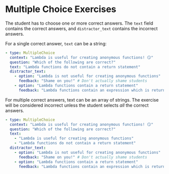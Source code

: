 # Multiple Choice Exercises

The student has to choose one or more correct answers. The `text` field contains
the correct answers, and `distractor_text` contains the incorrect answers.

For a single correct answer, `text` can be a string:

```yaml
- type: MultipleChoice
  context: "Lambda is useful for creating anonymous functions! 😏"
  question: "Which of the following are correct?"
  text: "Lambda functions do not contain a return statement"
  distractor_text:
    - option: "Lambda is not useful for creating anonymous functions"
      feedback: "Shame on you!" # Don't actually shame students
    - option: "Lambda functions contain a return statement"
      feedback: "Lambda functions contain an expression which is returned!"
```

For multiple correct answers, text can be an array of strings. The exercise will
be considered incorrect unless the student selects *all* the correct answers.

```yaml
- type: MultipleChoice
  context: "Lambda is useful for creating anonymous functions! 😏"
  question: "Which of the following are correct?"
  text:
    - "Lambda is useful for creating anonymous functions"
    - "Lambda functions do not contain a return statement"
  distractor_text:
    - option: "Lambda is not useful for creating anonymous functions"
      feedback: "Shame on you!" # Don't actually shame students
    - option: "Lambda functions contain a return statement"
      feedback: "Lambda functions contain an expression which is returned!"
```
